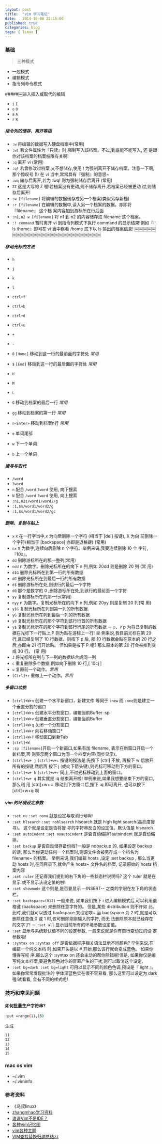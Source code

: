 ```yaml
---
layout: post
title:  "vim 学习笔记"
date:   2014-10-08 22:15:00
published: true
categories: blog
tags: [ linux ]
---
```




### 基础
> 三种模式

- 一般模式
- 编辑模式
- 指令列命令模式


#####￼进入插入或取代的编辑
- `i` `I`
- `o` `O`
- `a` `A`
- `r` `R`

##### 指令列的储存、离开等指
- `:w` 将编辑的数据写入硬盘档案中(常用)
- `:w!` 若文件属性为『只读』时,强制写入该档案。不过,到底能不能写入, 还 是跟你对该档案的档案权限有关啊!
- `:q` 离开 vi (常用)
- `:q!` 若曾修改过档案,又不想储存,使用 ! 为强制离开不储存档案。注意一下啊,那个惊叹号 (!) 在 vi 当中,常常具有『强制』的意思~
- `:wq` 储存后离开,若为 :wq! 则为强制储存后离开 (常用)
- `ZZ` 这是大写的 Z 喔!若档案没有更动,则不储存离开,若档案已经被更动 过,则储存后离开!
- `:w [filename]` 将编辑的数据储存成另一个档案(类似另存新档)
- `:r [filename]` 在编辑的数据中,读入另一个档案的数据。亦即将 『filename』 这个档 案内容加到游标所在行后面
- `:n1,n2 w [filename]` 将 n1 到 n2 的内容储存成 filename 这个档案。
- `:! command` 暂时离开 vi 到指令列模式下执行 command 的显示结果!例如『:! ls /home』即可在 vi 当中察看 /home 底下以 ls 输出的档案信息!
￼￼￼￼￼￼￼￼￼￼￼￼￼￼￼￼￼￼￼￼￼￼￼￼￼￼

##### 移动光标的方法
- `h`
- `j`
- `k`
- `l`

- `ctrl+f`
- `ctrl+b`
- `ctrl+d`
- `ctrl+u`

- `+`
- `-`

- `0` `[Home]` 移动到这一行的最前面的字符处 *常用*
- `$` `[End]` 移动到这一行的最后面的字符处 *常用*

- `H`
- `M`
- `L`
- `G` 移动到档案的最后一行 *常用*
- `gg` 移动到档案的第一行 *常用*
- `n<Enter>` 移动到档案n行 *常用*
- `e` 单词尾部
- `w` 下一个单词
- `b` 上一个单词

##### 搜寻与取代
- `/word`
- `?word`
- `n` 配合 `/word` `?word` 使用, 向下搜索
- `N` 配合 `/word` `?word` 使用, 向上搜索
- `:n1,n2s/word1/word2/g` 
- `:1,$s/word1/word2/g`
- `:1,$s/word1/word2/gc`


##### 删除、复制与贴上
- `x` `X` 在一行字当中,x 为向后删除一个字符 (相当于 [del] 按键), X 为向 前删除一个字符(相当于 [backspace] 亦即是退格键) (常用)
- `nx` n 为数字,连续向后删除 n 个字符。举例来说,我要连续删除 10 个 字符, 『10x』。
- `dd` 删除游标所在的那一整列(常用)
- `ndd` n 为数字。删除光标所在的向下 n 列,例如 20dd 则是删除 20 列 (常 用)
- `d1G` 删除光标所在到第一行的所有数据
- `dG` 删除光标所在到最后一行的所有数据
- `d$` 删除游标所在处,到该行的最后一个字符
- `d0` 那个是数字的 0 ,删除游标所在处,到该行的最前面一个字符
- `yy` 复制游标所在的那一行(常用)
- `nyy` n 为数字。复制光标所在的向下 n 列,例如 20yy 则是复制 20 列(常 用)
- `y1G` 复制光标所在列到第一列的所有数据
- `yG` 复制光标所在列到最后一列的所有数据
- `y0` 复制光标所在的那个字符到该行行首的所有数据
- `y$` 复制光标所在的那个字符到该行行尾的所有数据
－ `p, P` p 为将已复制的数据在光标下一行贴上,P 则为贴在游标上一行! 举 例来说,我目前光标在第 20 行,且已经复制了 10 行数据。则按下 p 后, 那 10 行数据会贴在原本的 20 行之后,亦即由 21 行开始贴。 但如果是按下 P 呢? 那么原本的第 20 行会被推到变成 30 行。 (常 用)
- `J` 将光标所在列与下一列的数据结合成同一列
- `c` 重复删除多个数据,例如向下删除 10 行,[ 10cj ]
- `u` 复原前一个动作。*常用* 
- `[Ctrl]+r` 重做上一个动作。*常用*



##### 多窗口功能
- `[ctrl]+W+n` 创建一个水平新窗口，新建文件 等同于 `:new` 而 `:vne`则是建立一个垂直分割的窗口
- `[ctrl]+W+s` 创建水平分割窗口，编辑当前Buffer :sp
- `[ctrl]+W+v` 创建垂直分割窗口，编辑当前Buffer
- `[ctrl]+W+q` 关闭一个分割窗口
- `[ctrl]+W+r` 向右移动窗口*
- `[ctrl]+W+T` 移动窗口到新Tab
- `[ctrl]+W` 
- `:sp [filename]`开启一个新窗口,如果有加 filename, 表示在新窗口开启一个新档案,否 则表示两个窗口为同一个档案内容(同步显示)。
- `[ctrl]+w+ j` `[ctrl]+w+↓` 按键的按法是:先按下 [ctrl] 不放, 再按下 w 后放开所有的按键,然后再 按下 j (或向下箭头键),则光标可移动到下方的窗口。
- `[ctrl]+w+ k` `[ctrl]+w+↑` 同上,不过光标移动到上面的窗口。
- `[ctrl]+w+ q` 其实就是 :q 结束离开啦! 举例来说,如果我想要结束下方的窗口,那么利 用 [ctrl]+w+↓ 移动到下方窗口后,按下 :q 即可离开, 也可以按下 [ctrl]+w+q 啊


##### vim 的环境设定参数
- `:set nu` `:set nonu` 就是设定与取消行号啊!
- `:set hlsearch` `:set nohlsearch` hlsearch 就是 high light search(高亮度搜寻)。 这个就是设定是否将搜 寻的字符串反白的设定值。默认值是 hlsearch
- `:set autoindent` `:set noautoindent` 是否自动缩排?autoindent 就是自动缩排。
- `:set backup` 是否自动储存备份档?一般是 nobackup 的, 如果设定 backup 的话, 那么当你更动任何一个档案时,则源文件会被另存成一个档名为 filename~ 的档案。 举例来说,我们编辑 hosts ,设定 :set backup , 那么当更动 hosts 时,在同目录下,就会产生 hosts~ 文件名的档案, 记录原始的 hosts 档案内容
- `:set ruler` 还记得我们提到的右下角的一些状态栏说明吗? 这个 ruler 就是在显示 或不显示该设定值的啦!
- `:set showmode` 这个则是,是否要显示 --INSERT-- 之类的字眼在左下角的状态栏。
- `:set backspace=(012)` 一般来说, 如果我们按下 i 进入编辑模式后,可以利用退格键 (backspace) 来删除任意字符的。 但是,某些 distribution 则不许如 此。此时,我们就可以透过 backspace 来设定啰~ 当 backspace 为 2 时,就是可以删除任意值;0 或 1 时,仅可删除刚刚输入的字符, 而无 法删除原本就已经存在的文字了!
－ `:set all` 显示目前所有的环境参数设定值。
- `:set` 显示与系统默认值不同的设定参数, 一般来说就是你有自行变动过的设 定参数啦!
- `:syntax on` `:syntax off` 是否依据程序相关语法显示不同颜色? 举例来说,在编辑一个纯文本档 时,如果开头是以 # 开始,那么该行就会变成蓝色。 如果你懂得写程 序,那么这个 :syntax on 还会主动的帮你除错呢!但是, 如果你仅是编 写纯文本档案,要避免颜色对你的屏幕产生的干扰,则可以取消这个设定。
- `:set bg=dark :set bg=light` 可用以显示不同的颜色色调,预设是『 light 』。如果你常常发现批注的 字体深蓝色实在很不容易看, 那么这里可以设定为 dark 喔!试看看, 会有不同的样式呢!


### 技巧和常见问题

#### 如何批量生产字符串?

```sh
:put =range(11,15)
```

生成
```sh
11
12
13
14
15
```



### mac os vim 

- ~/.vim 
- ~/.viminfo

### 参考资料

- 《鸟叔linux》
- [zhangmhao学习资料](https://github.com/zhangmhao/Vimer)
- [谁说Vim不是IDE？](http://blog.sciencenet.cn/blog-830496-652894.html)
- [各种vim记忆图](http://overapi.com/vim/)
- [vim各种主题](http://bytefluent.com/vivify/)
- [VIM查找替换归纳总结zz](http://wdicc.com/search-in-vim/)



